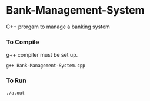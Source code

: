# Bank-Management-System

C++ prorgam to manage a banking system

### To Compile

g++ compiler must be set up. 

```  
g++ Bank-Management-System.cpp
```  

### To Run

```  
./a.out
```  
